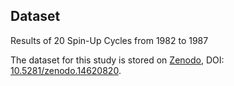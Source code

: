 ## Dataset
Results of 20 Spin-Up Cycles from 1982 to 1987

The dataset for this study is stored on [Zenodo](https://zenodo.org/), DOI: [10.5281/zenodo.14620820](https://doi.org/10.5281/zenodo.14620820).
